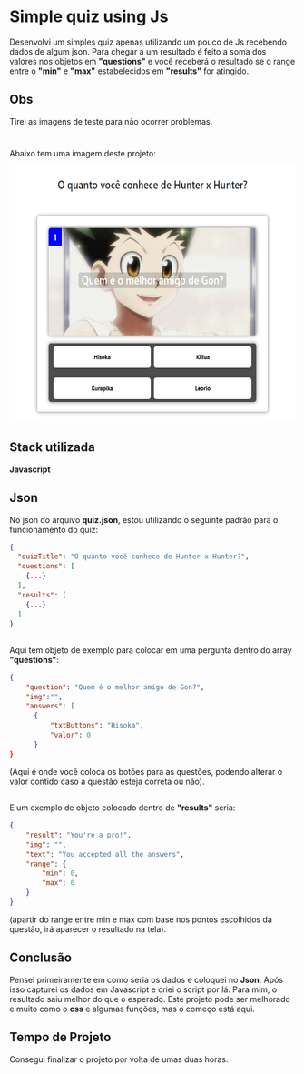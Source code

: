 # Simple quiz using Js

Desenvolvi um simples quiz apenas utilizando um pouco de Js recebendo dados de algum json. Para chegar a um resultado é feito a soma dos valores nos objetos em **"questions"** e você receberá o resultado se o range entre o **"min"** e **"max"** estabelecidos em **"results"** for atingido.


## Obs

Tirei as imagens de teste para não ocorrer problemas.


#
Abaixo tem uma imagem deste projeto:

<img src="screenshot.jpeg" width="550" height="450"/>


## Stack utilizada

**Javascript**


## Json

No json do arquivo **quiz.json**, estou utilizando o seguinte padrão para o funcionamento do quiz:

```json
{
  "quizTitle": "O quanto você conhece de Hunter x Hunter?",
  "questions": [
    {...}
  ],
  "results": [
    {...}
  ]
}
```
##
Aqui tem objeto de exemplo para colocar em uma pergunta dentro do array  **"questions"**:
```json
{
    "question": "Quem é o melhor amigo de Gon?",
    "img":"",
    "answers": [
      {
          "txtButtons": "Hisoka",
          "valor": 0
      }
}
```
(Aqui é onde você coloca os botões para as questões, podendo alterar o valor contido caso a questão esteja correta ou não).
##
E um exemplo de objeto colocado dentro de **"results"** seria: 
```json
{
    "result": "You're a pro!",
    "img": "",
    "text": "You accepted all the answers",
    "range": {
        "min": 0,
        "max": 0
    }
}
```
(apartir do range entre min e max com base nos pontos escolhidos da questão, irá aparecer o resultado na tela).
## Conclusão

Pensei primeiramente em como seria os dados e coloquei no **Json**. Após isso capturei os dados em Javascript e criei o script por lá. Para mim, o resultado saiu melhor do que o esperado. Este projeto pode ser melhorado e muito como o **css** e algumas funções, mas o começo está aqui.
## Tempo de Projeto

Consegui finalizar o projeto por volta de umas duas horas.
